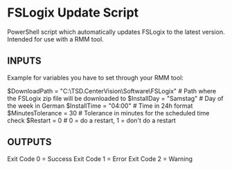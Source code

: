 # FSLogix Update Script
PowerShell script which automatically updates FSLogix to the latest version. Intended for use with a RMM tool.

## INPUTS
Example for variables you have to set through your RMM tool:

$DownloadPath = "C:\TSD.CenterVision\Software\FSLogix"  # Path where the FSLogix zip file will be downloaded to
$InstallDay         = "Samstag"                         # Day of the week in German
$InstallTime        = "04:00"                           # Time in 24h format
$MinutesTolerance   = 30                                # Tolerance in minutes for the scheduled time check
$Restart            = 0                                 # 0 = do a restart, 1 = don't do a restart

## OUTPUTS
Exit Code 0 = Success
Exit Code 1 = Error
Exit Code 2 = Warning
